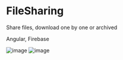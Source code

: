 # FileSharing

Share files, download one by one or archived

Angular, Firebase

![image](https://user-images.githubusercontent.com/30810623/176217254-8cf75c7a-6c1b-44c8-ab1a-8470988465eb.png)
![image](https://user-images.githubusercontent.com/30810623/176217554-6de58973-e65b-4287-8ad5-e44b97474347.png)

